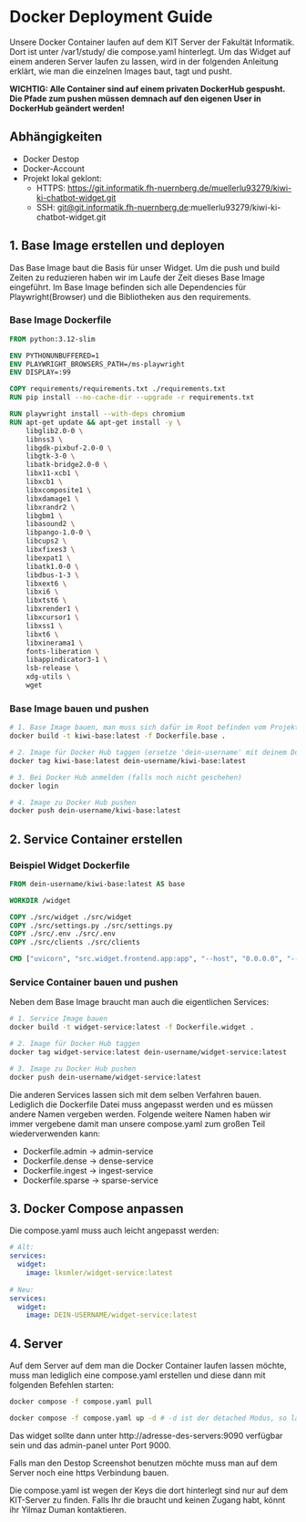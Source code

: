 # Docker Deployment Guide

Unsere Docker Container laufen auf dem KIT Server der Fakultät Informatik. Dort ist unter /var1/study/
die compose.yaml hinterlegt. Um das Widget auf einem anderen Server laufen zu lassen, wird in der folgenden
Anleitung erklärt, wie man die einzelnen Images baut, tagt und pusht.

**WICHTIG: Alle Container sind auf einem privaten DockerHub gespusht. Die Pfade zum pushen müssen 
demnach auf den eigenen User in DockerHub geändert werden!**

## Abhängigkeiten

- Docker Destop
- Docker-Account
- Projekt lokal geklont:
    - HTTPS: https://git.informatik.fh-nuernberg.de/muellerlu93279/kiwi-ki-chatbot-widget.git
    - SSH: git@git.informatik.fh-nuernberg.de:muellerlu93279/kiwi-ki-chatbot-widget.git

    
## 1. Base Image erstellen und deployen
Das Base Image baut die Basis für unser Widget. Um die push und build Zeiten zu reduzieren haben wir im Laufe der 
Zeit dieses Base Image eingeführt. Im Base Image befinden sich alle Dependencies für Playwright(Browser) und die 
Bibliotheken aus den requirements.

### Base Image Dockerfile

```dockerfile
FROM python:3.12-slim

ENV PYTHONUNBUFFERED=1
ENV PLAYWRIGHT_BROWSERS_PATH=/ms-playwright
ENV DISPLAY=:99

COPY requirements/requirements.txt ./requirements.txt
RUN pip install --no-cache-dir --upgrade -r requirements.txt

RUN playwright install --with-deps chromium
RUN apt-get update && apt-get install -y \
    libglib2.0-0 \
    libnss3 \
    libgdk-pixbuf-2.0-0 \
    libgtk-3-0 \
    libatk-bridge2.0-0 \
    libx11-xcb1 \
    libxcb1 \
    libxcomposite1 \
    libxdamage1 \
    libxrandr2 \
    libgbm1 \
    libasound2 \
    libpango-1.0-0 \
    libcups2 \
    libxfixes3 \
    libexpat1 \
    libatk1.0-0 \
    libdbus-1-3 \
    libxext6 \
    libxi6 \
    libxtst6 \
    libxrender1 \
    libxcursor1 \
    libxss1 \
    libxt6 \
    libxinerama1 \
    fonts-liberation \
    libappindicator3-1 \
    lsb-release \
    xdg-utils \
    wget
```

### Base Image bauen und pushen

```bash
# 1. Base Image bauen, man muss sich dafür im Root befinden vom Projekt
docker build -t kiwi-base:latest -f Dockerfile.base .

# 2. Image für Docker Hub taggen (ersetze 'dein-username' mit deinem Docker Hub Username)
docker tag kiwi-base:latest dein-username/kiwi-base:latest

# 3. Bei Docker Hub anmelden (falls noch nicht geschehen)
docker login

# 4. Image zu Docker Hub pushen
docker push dein-username/kiwi-base:latest
```

## 2. Service Container erstellen

### Beispiel Widget Dockerfile

```dockerfile
FROM dein-username/kiwi-base:latest AS base

WORKDIR /widget

COPY ./src/widget ./src/widget
COPY ./src/settings.py ./src/settings.py
COPY ./src/.env ./src/.env 
COPY ./src/clients ./src/clients 

CMD ["uvicorn", "src.widget.frontend.app:app", "--host", "0.0.0.0", "--port", "9090", "--proxy-headers"]
```

### Service Container bauen und pushen

Neben dem Base Image braucht man auch die eigentlichen Services:

```bash
# 1. Service Image bauen
docker build -t widget-service:latest -f Dockerfile.widget .

# 2. Image für Docker Hub taggen
docker tag widget-service:latest dein-username/widget-service:latest

# 3. Image zu Docker Hub pushen
docker push dein-username/widget-service:latest
```

Die anderen Services lassen sich mit dem selben Verfahren bauen. Lediglich die Dockerfile Datei muss
angepasst werden und es müssen andere Namen vergeben werden. Folgende weitere Namen haben wir immer vergebene
damit man unsere compose.yaml zum großen Teil wiederverwenden kann:

- Dockerfile.admin -> admin-service
- Dockerfile.dense -> dense-service
- Dockerfile.ingest -> ingest-service
- Dockerfile.sparse -> sparse-service


## 3. Docker Compose anpassen

Die compose.yaml muss auch leicht angepasst werden:

```yaml
# Alt:
services:
  widget:
    image: lksmler/widget-service:latest
    
# Neu:
services:
  widget:
    image: DEIN-USERNAME/widget-service:latest
```

## 4. Server

Auf dem Server auf dem man die Docker Container laufen lassen möchte, muss man lediglich eine compose.yaml erstellen und
diese dann mit folgenden Befehlen starten:

```bash
docker compose -f compose.yaml pull

docker compose -f compose.yaml up -d # -d ist der detached Modus, so laufen die Contaienr auch weiter wenn man sich abmeldet
```
Das widget sollte dann unter http://adresse-des-servers:9090 verfügbar sein und das admin-panel unter Port 9000.

Falls man den Destop Screenshot benutzen möchte muss man auf dem Server noch eine https Verbindung bauen.

Die compose.yaml ist wegen der Keys die dort hinterlegt sind nur auf dem KIT-Server zu finden. Falls Ihr die braucht und
keinen Zugang habt, könnt ihr Yilmaz Duman kontaktieren.




